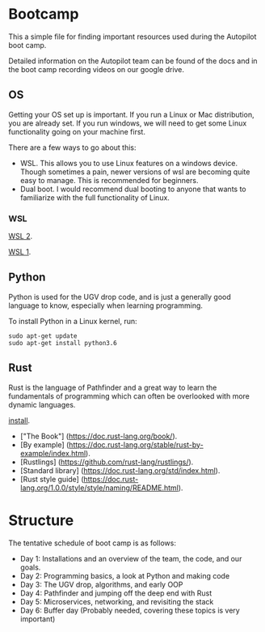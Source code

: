 # Bootcamp

This a simple file for finding important resources used during the Autopilot boot camp.

Detailed information on the Autopilot team can be found of the docs and in the boot camp recording videos on our google drive.

## OS
Getting your OS set up is important. If you run a Linux or Mac distribution, you are already set. If you run windows, we will need to get some Linux functionality going on your machine first.

There are a few ways to go about this:

- WSL. This allows you to use Linux features on a windows device. Though sometimes a pain, newer versions of wsl are becoming quite easy to manage. This is recommended for beginners.
- Dual boot. I would recommend dual booting to anyone that wants to familiarize with the full functionality of Linux.

### WSL
[WSL 2](https://www.omgubuntu.co.uk/how-to-install-wsl2-on-windows-10).

[WSL 1](http://docs.uavaustin.org/guides/installation/getting-started/windows.html).

## Python
Python is used for the UGV drop code, and is just a generally good language to
know, especially when learning programming.

To install Python in a Linux kernel, run:

```shell
sudo apt-get update
sudo apt-get install python3.6
```

## Rust
Rust is the language of Pathfinder and a great way to learn the fundamentals of programming which can often be overlooked with more dynamic languages.

[install](https://www.rust-lang.org/tools/install).

- ["The Book"] (https://doc.rust-lang.org/book/).
- [By example] (https://doc.rust-lang.org/stable/rust-by-example/index.html).
- [Rustlings] (https://github.com/rust-lang/rustlings/).
- [Standard library] (https://doc.rust-lang.org/std/index.html).
- [Rust style guide] (https://doc.rust-lang.org/1.0.0/style/style/naming/README.html).

# Structure
The tentative schedule of boot camp is as follows:

- Day 1: Installations and an overview of the team, the code, and our goals.
- Day 2: Programming basics, a look at Python and making code
- Day 3: The UGV drop, algorithms, and early OOP
- Day 4: Pathfinder and jumping off the deep end with Rust
- Day 5: Microservices, networking, and revisiting the stack
- Day 6: Buffer day (Probably needed, covering these topics is very important)
